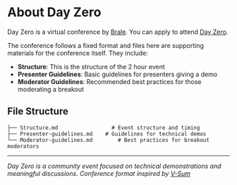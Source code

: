 # About Day Zero

Day Zero is a virtual conference by [Brale](https://brale.xyz). You can apply to attend [Day Zero](https://brale.xyz/events).

The conference follows a fixed format and files here are supporting materials for the conference itself. They include:

* **Structure**: This is the structure of the 2 hour event
* **Presenter Guidelines**: Basic guidelines for presenters giving a demo
* **Moderator Guidelines**: Recommended best practices for those moderating a breakout

## File Structure

```
├── Structure.md                 # Event structure and timing
├── Presenter-guidelines.md    # Guidelines for technical demos
└── Moderator-guidelines.md        # Best practices for breakout moderators
```

---
*Day Zero is a community event focused on technical demonstrations and meaningful discussions. Conference format inspired by [V-Sum](https://v-sum.com)*
